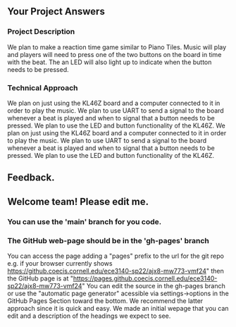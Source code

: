 ## Your Project Answers

### Project Description

We plan to make a reaction time game similar to Piano Tiles. Music will play and players will need to press one of the two buttons on the board in time with the beat. The an LED will also light up to indicate when the button needs to be pressed. 
### Technical Approach

We plan on just using the KL46Z board and a computer connected to it in order to play the music. We plan to use UART to send a signal to the board whenever a beat is played and when to signal that a button needs to be pressed. We plan to use the LED and button functionality of the KL46Z.
We plan on just using the KL46Z board and a computer connected to it in order to play the music. We plan to use UART to send a signal to the board whenever a beat is played and when to signal that a button needs to be pressed. We plan to use the LED and button functionality of the KL46Z.

## Feedback.

## Welcome team! Please edit me.
### You can use the 'main' branch for you code.
### The GitHub web-page should be in the 'gh-pages' branch
You can access the page adding a "pages" prefix to the url for the git repo e.g. if your browser currently shows https://github.coecis.cornell.edu/ece3140-sp22/ajx8-mw773-vmf24" then the GitHub page is at "https://pages.github.coecis.cornell.edu/ece3140-sp22/ajx8-mw773-vmf24" You can edit the source in the gh-pages branch or use the "automatic page generator" acessible via settings->options in the GitHub Pages Section toward the bottom. We recommend the latter approach since it is quick and easy. We made an initial wepage that you can edit and a description of the headings we expect to see.